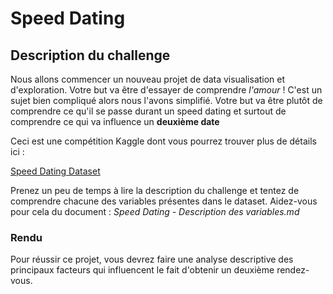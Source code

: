 # Speed Dating

## Description du challenge

Nous allons commencer un nouveau projet de data visualisation et d'exploration. Votre but va être d'essayer de comprendre *l'amour* ! C'est un sujet bien compliqué alors nous l'avons simplifié. Votre but va être plutôt de comprendre ce qu'il se passe durant un speed dating et surtout de comprendre ce qui va influence un **deuxième date**

Ceci est une compétition Kaggle dont vous pourrez trouver plus de détails ici :

[Speed Dating Dataset](https://www.kaggle.com/annavictoria/speed-dating-experiment#Speed%20Dating%20Data%20Key.doc)

Prenez un peu de temps à lire la description du challenge et tentez de comprendre chacune des variables présentes dans le dataset. Aidez-vous pour cela du document : *Speed Dating - Description des variables.md*

### Rendu

Pour réussir ce projet, vous devrez faire une analyse descriptive des principaux facteurs qui influencent le fait d'obtenir un deuxième rendez-vous.
